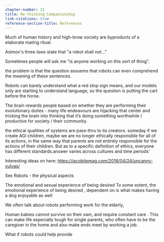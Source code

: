 ```yaml
---
chapter-number: 21
title: Re-thinking Companionship
link-citations: true
reference-section-title: References
---
```


Much of human history and high-brow society are byproducts of a elaborate mating ritual. 

Asimov's three laws state that "a robot shall not..."

Sometimes people will ask me "is anyone working on this sort of thing". 

the problem is that the question assuems that robots can even comprehend the meaning of these sentences.

Robots can barely understand what a red stop sign means, and our models only are starting to understand language, so the question is putting the cart before the horse.



The brain rewards people based on whether they are performing their evolutionary duties - many life endeavours are hijacking that center and tricking the brain into thinking that it’s doing something worthwhile / productive for society / their community.


the ethical qualities of systems are pass-thru to its creators. someday if we create AGI children, maybe we are no longer ethically responsible for all of its actions, in the same way that parents are not entirely responsible for the actions of their children. But as to a specific definition of ethics, everyone has different standards.answer varies across cultures and time periods'




<discuss dogs and dating here>

Interesting ideas on here: 
https://jacobitemag.com/2018/04/24/uncanny-vulvas/


Sex Robots - the physical aspects

The emotional and sexual experience of being desired 
To some extent, the emotional experience of being desired , dependent on is what makes having a dog enjoyable as well


We often talk about robots performing work for the elderly, 

Human babies cannot survive on their own, and require constant care . This can make life especially tough for single parents, who often have to be the caregiver in the home and also make ends meet by working a job.



What if robots could help provide 
